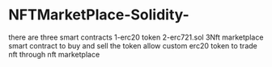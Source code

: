 # NFTMarketPlace-Solidity-
there are three smart contracts 
1-erc20 token
2-erc721.sol
3Nft marketplace smart contract to buy and sell the token
allow custom erc20 token to trade nft through nft marketplace
